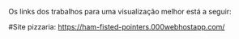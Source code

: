 Os links dos trabalhos para uma visualização melhor está a seguir:

#Site pizzaria: https://ham-fisted-pointers.000webhostapp.com/
